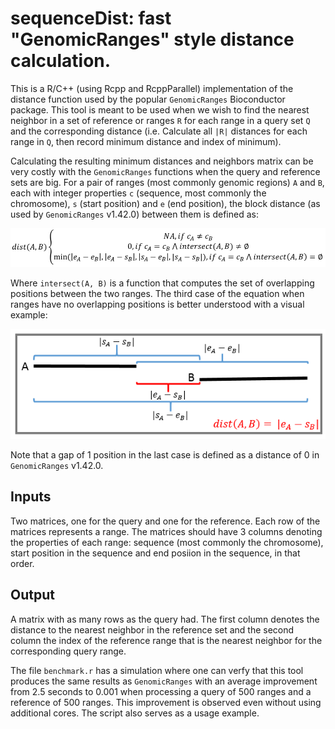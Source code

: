 # sequenceDist: fast "GenomicRanges" style distance calculation.

This is a R/C++ (using Rcpp and RcppParallel) implementation of the distance function used by the popular `GenomicRanges` Bioconductor package. This tool is meant to be used when we wish to find the nearest neighbor in a set of reference or ranges `R` for each range in a query set `Q` and the corresponding distance (i.e. Calculate all `|R|` distances for each range in `Q`, then record minimum distance and index of minimum).

Calculating the resulting minimum distances and neighbors matrix can be very costly with the `GenomicRanges` functions when the query and reference sets are big. For a pair of ranges (most commonly genomic regions) `A` and `B`, each with integer properties `c` (sequence, most commonly the chromosome), `s` (start position) and `e` (end position), the block distance (as used by `GenomicRanges` v1.42.0) between them is defined as:

![formula](distFormula.png?raw=true)

Where `intersect(A, B)` is a function that computes the set of overlapping positions between the two ranges. The third case of the equation when ranges have no overlapping positions is better understood with a visual example:

![dist](nonOverlapDist.png?raw=true)

Note that a gap of 1 position in the last case is defined as a distance of 0 in `GenomicRanges` v1.42.0.

## Inputs
Two matrices, one for the query and one for the reference. Each row of the matrices represents a range. The matrices should have 3 columns denoting the properties of each range: sequence (most commonly the chromosome), start position in the sequence and end posiion in the sequence, in that order.

## Output
A matrix with as many rows as the query had. The first column denotes the distance to the nearest neighbor in the reference set and the second column the index of the reference range that is the nearest neighbor for the corresponding query range.

The file `benchmark.r` has a simulation where one can verfy that this tool produces the same results as `GenomicRanges` with an average improvement from 2.5 seconds to 0.001 when processing a query of 500 ranges and a reference of 500 ranges. This improvement is observed even without using additional cores. The script also serves as a usage example.
